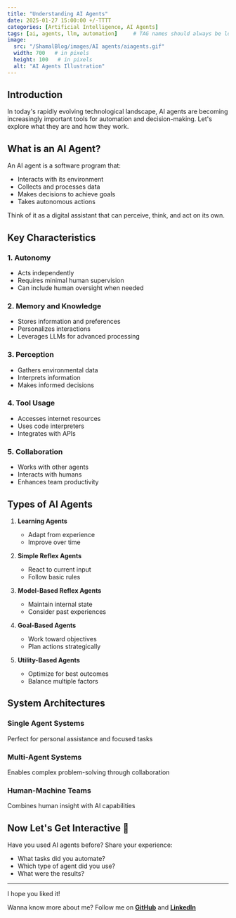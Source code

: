 ```yaml
---
title: "Understanding AI Agents"
date: 2025-01-27 15:00:00 +/-TTTT
categories: [Artificial Intelligence, AI Agents]
tags: [ai, agents, llm, automation]     # TAG names should always be lowercase
image:
  src: "/ShamalBlog/images/AI agents/aiagents.gif"
  width: 700   # in pixels
  height: 100   # in pixels
  alt: "AI Agents Illustration"
---
```

## Introduction

In today's rapidly evolving technological landscape, AI agents are becoming increasingly important tools for automation and decision-making. Let's explore what they are and how they work.

## What is an AI Agent?

An AI agent is a software program that:
- Interacts with its environment
- Collects and processes data
- Makes decisions to achieve goals
- Takes autonomous actions

Think of it as a digital assistant that can perceive, think, and act on its own.

## Key Characteristics 

### 1. Autonomy
- Acts independently
- Requires minimal human supervision
- Can include human oversight when needed

### 2. Memory and Knowledge
- Stores information and preferences
- Personalizes interactions
- Leverages LLMs for advanced processing

### 3. Perception
- Gathers environmental data
- Interprets information
- Makes informed decisions

### 4. Tool Usage
- Accesses internet resources
- Uses code interpreters
- Integrates with APIs

### 5. Collaboration
- Works with other agents
- Interacts with humans
- Enhances team productivity

## Types of AI Agents 

1. **Learning Agents**
   - Adapt from experience
   - Improve over time
   
2. **Simple Reflex Agents**
   - React to current input
   - Follow basic rules

3. **Model-Based Reflex Agents**
   - Maintain internal state
   - Consider past experiences

4. **Goal-Based Agents**
   - Work toward objectives
   - Plan actions strategically

5. **Utility-Based Agents**
   - Optimize for best outcomes
   - Balance multiple factors

## System Architectures 

### Single Agent Systems
Perfect for personal assistance and focused tasks

### Multi-Agent Systems
Enables complex problem-solving through collaboration

### Human-Machine Teams
Combines human insight with AI capabilities

## Now Let's Get Interactive 💭

Have you used AI agents before? Share your experience:
- What tasks did you automate?
- Which type of agent did you use?
- What were the results?

---

I hope you liked it!

Wanna know more about me?
Follow me on [**GitHub**](https://github.com/ShamalShaikh) and [**LinkedIn**](https://www.linkedin.com/in/shamal-shaikh/)







